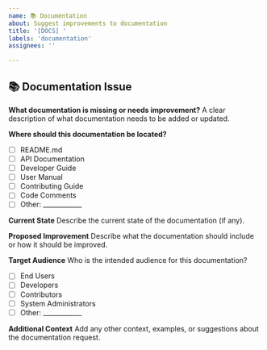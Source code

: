 ```yaml
---
name: 📚 Documentation
about: Suggest improvements to documentation
title: '[DOCS] '
labels: 'documentation'
assignees: ''

---
```


## 📚 Documentation Issue

**What documentation is missing or needs improvement?**
A clear description of what documentation needs to be added or updated.

**Where should this documentation be located?**
- [ ] README.md
- [ ] API Documentation
- [ ] Developer Guide
- [ ] User Manual
- [ ] Contributing Guide
- [ ] Code Comments
- [ ] Other: ____________

**Current State**
Describe the current state of the documentation (if any).

**Proposed Improvement**
Describe what the documentation should include or how it should be improved.

**Target Audience**
Who is the intended audience for this documentation?
- [ ] End Users
- [ ] Developers
- [ ] Contributors
- [ ] System Administrators
- [ ] Other: ____________

**Additional Context**
Add any other context, examples, or suggestions about the documentation request.
